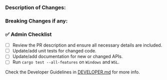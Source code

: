 ### Description of Changes:



### Breaking Changes if any:




### ✅ Admin Checklist
- [ ] Review the PR description and ensure all necessary details are included.
- [ ] Update/add unit tests for changed code.
- [ ] Update/add documentation for new or changed APIs.
- [ ] Run `cargo test --all-features` on `Windows` and `WSL`.

Check the Developer Guidelines in [DEVELOPER.md](./DEVELOPER.md) for more info.